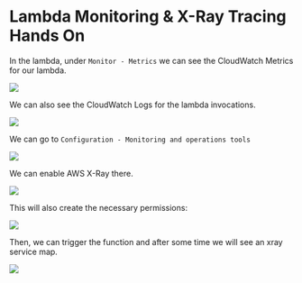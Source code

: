 # Lambda Monitoring & X-Ray Tracing Hands On

In the lambda, under `Monitor - Metrics` we can see the CloudWatch Metrics for our lambda.

![](2022-05-12-08-44-37.png)

We can also see the CloudWatch Logs for the lambda invocations.

![](2022-05-12-08-45-18.png)

We can go to `Configuration - Monitoring and operations tools` 

![](2022-05-12-08-45-58.png)

We can enable AWS X-Ray there.

![](2022-05-12-08-46-26.png)

This will also create the necessary permissions:

![](2022-05-12-08-47-06.png)

Then, we can trigger the function and after some time we will see an xray service map.

![](2022-05-12-08-48-15.png)